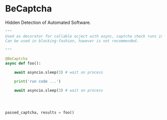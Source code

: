 # BeCaptcha
Hidden Detection of Automated Software.

```python
"""
Used as decorator for callable ocject with async, captcha check runs in background.
Can be used in blocking-fashion, however is not recommended.

"""

@BeCaptcha
async def foo():

	await asyncio.sleep(3) # wait on process

	print('run code ...')

	await asyncio.sleep(3) # wait on process




passed_captcha, results = foo()
```
